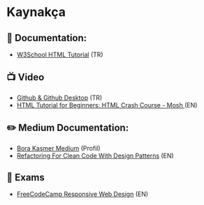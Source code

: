 # Kaynakça

## 📄 Documentation: 

- [W3School HTML Tutorial](https://www.w3schools.com/html/) (TR)


## 📺 Video

- [Github & Github Desktop](https://www.youtube.com/watch?v=gRZW8eTmLMA&ab_channel=KodcuMurat) (TR)
- [HTML Tutorial for Beginners: HTML Crash Course - Mosh
](https://www.youtube.com/watch?v=qz0aGYrrlhU&list=RDCMUCWv7vMbMWH4-V0ZXdmDpPBA&start_radio=1&rv=qz0aGYrrlhU&t=89&ab_channel=ProgrammingwithMosh) (EN)


## ✏️ Medium Documentation: 

- [Bora Kaşmer Medium](https://borakasmer.medium.com/) (Profil)
- [Refactoring For Clean Code With Design Patterns](https://medium.com/swlh/refactoring-for-clean-code-with-design-patterns-2d3d754c3bfe) (EN)


## 📝 Exams

- [FreeCodeCamp Responsive Web Design](https://www.freecodecamp.org/learn/2022/responsive-web-design/) (EN)
